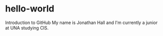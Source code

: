 # hello-world
Introduction to GitHub
My name is Jonathan Hall and I'm currently a junior at UNA studying CIS.
